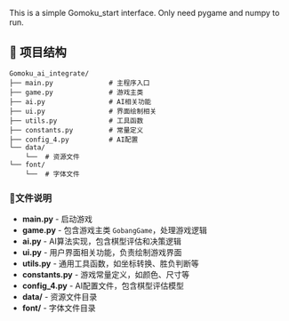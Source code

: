 This is a simple Gomoku_start interface.
Only need pygame and numpy to run.

## 📁 项目结构

```
Gomoku_ai_integrate/
├── main.py              # 主程序入口
├── game.py              # 游戏主类
├── ai.py                # AI相关功能
├── ui.py                # 界面绘制相关
├── utils.py             # 工具函数
├── constants.py         # 常量定义
├── config_4.py          # AI配置
└── data/
    └──  # 资源文件
└── font/
    └──  # 字体文件
```

### 📃文件说明

- **main.py** - 启动游戏
- **game.py** - 包含游戏主类 `GobangGame`，处理游戏逻辑
- **ai.py** - AI算法实现，包含棋型评估和决策逻辑
- **ui.py** - 用户界面相关功能，负责绘制游戏界面
- **utils.py** - 通用工具函数，如坐标转换、胜负判断等
- **constants.py** - 游戏常量定义，如颜色、尺寸等
- **config_4.py** - AI配置文件，包含棋型评估模型
- **data/** - 资源文件目录
- **font/** - 字体文件目录
